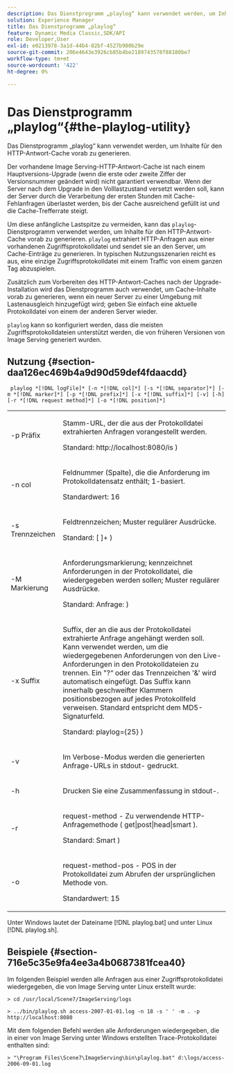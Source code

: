 ```yaml
---
description: Das Dienstprogramm „playlog“ kann verwendet werden, um Inhalte für den HTTP-Antwort-Cache vorab zu generieren.
solution: Experience Manager
title: Das Dienstprogramm „playlog“
feature: Dynamic Media Classic,SDK/API
role: Developer,User
exl-id: e0213978-3a1d-44b4-82bf-4527b980b29e
source-git-commit: 206e4643e3926cb85b4be2189743578f88180be7
workflow-type: tm+mt
source-wordcount: '422'
ht-degree: 0%

---
```


# Das Dienstprogramm „playlog“{#the-playlog-utility}

Das Dienstprogramm „playlog“ kann verwendet werden, um Inhalte für den HTTP-Antwort-Cache vorab zu generieren.

Der vorhandene Image Serving-HTTP-Antwort-Cache ist nach einem Hauptversions-Upgrade (wenn die erste oder zweite Ziffer der Versionsnummer geändert wird) nicht garantiert verwendbar. Wenn der Server nach dem Upgrade in den Volllastzustand versetzt werden soll, kann der Server durch die Verarbeitung der ersten Stunden mit Cache-Fehlanfragen überlastet werden, bis der Cache ausreichend gefüllt ist und die Cache-Trefferrate steigt.

Um diese anfängliche Lastspitze zu vermeiden, kann das `playlog`-Dienstprogramm verwendet werden, um Inhalte für den HTTP-Antwort-Cache vorab zu generieren. `playlog` extrahiert HTTP-Anfragen aus einer vorhandenen Zugriffsprotokolldatei und sendet sie an den Server, um Cache-Einträge zu generieren. In typischen Nutzungsszenarien reicht es aus, eine einzige Zugriffsprotokolldatei mit einem Traffic von einem ganzen Tag abzuspielen.

Zusätzlich zum Vorbereiten des HTTP-Antwort-Caches nach der Upgrade-Installation wird das Dienstprogramm auch verwendet, um Cache-Inhalte vorab zu generieren, wenn ein neuer Server zu einer Umgebung mit Lastenausgleich hinzugefügt wird; geben Sie einfach eine aktuelle Protokolldatei von einem der anderen Server wieder.

`playlog` kann so konfiguriert werden, dass die meisten Zugriffsprotokolldateien unterstützt werden, die von früheren Versionen von Image Serving generiert wurden.

## Nutzung {#section-daa126ec469b4a9d90d59def4fdaacdd}

` playlog *[!DNL logFile]* [-n *[!DNL col]*] [-s *[!DNL separator]*] [-m *[!DNL marker]*] [-p *[!DNL prefix]*] [-x *[!DNL suffix]*] [-v] [-h] [-r *[!DNL request method]*] [-o *[!DNL position]*]`

<table id="simpletable_39B9638BCB0F4244B5155C958C044C31"> 
 <tr class="strow"> 
  <td class="stentry"> <p> <span class="codeph"> -p <span class="varname"> Präfix </span> </span> </p> </td> 
  <td class="stentry"> <p>Stamm-URL, der die aus der Protokolldatei extrahierten Anfragen vorangestellt werden. </p> <p>Standard: <span class="filepath"> http://localhost:8080/is </span>) </p> </td> 
 </tr> 
 <tr class="strow"> 
  <td class="stentry"> <p> <span class="codeph"> -n <span class="varname"> col </span> </span> </p> </td> 
  <td class="stentry"> <p>Feldnummer (Spalte), die die Anforderung im Protokolldatensatz enthält; 1-basiert. </p> <p>Standardwert: 16 </p> </td> 
 </tr> 
 <tr class="strow"> 
  <td class="stentry"> <p> <span class="codeph"> -s <span class="varname"> Trennzeichen </span> </span> </p> </td> 
  <td class="stentry"> <p>Feldtrennzeichen; Muster regulärer Ausdrücke. </p> <p>Standard: <span class="codeph"> [ ]+ </span>) </p> </td> 
 </tr> 
 <tr class="strow"> 
  <td class="stentry"> <p> <span class="codeph"> -M <span class="varname"> Markierung </span> </span> </p> </td> 
  <td class="stentry"> <p>Anforderungsmarkierung; kennzeichnet Anforderungen in der Protokolldatei, die wiedergegeben werden sollen; Muster regulärer Ausdrücke. </p> <p>Standard: <span class="codeph"> Anfrage: </span>) </p> </td> 
 </tr> 
 <tr class="strow"> 
  <td class="stentry"> <p> <span class="codeph"> -x <span class="varname"> Suffix </span> </span> </p> </td> 
  <td class="stentry"> <p>Suffix, der an die aus der Protokolldatei extrahierte Anfrage angehängt werden soll. Kann verwendet werden, um die wiedergegebenen Anforderungen von den Live-Anforderungen in den Protokolldateien zu trennen. Ein "?“ oder das Trennzeichen '&amp;' wird automatisch eingefügt. Das Suffix kann innerhalb geschweifter Klammern positionsbezogen auf jedes Protokollfeld verweisen. Standard entspricht dem MD5-Signaturfeld. </p> <p>Standard: <span class="codeph"> playlog={25} </span>) </p> </td> 
 </tr> 
 <tr class="strow"> 
  <td class="stentry"> <p> <span class="codeph"> -v </span> </p> </td> 
  <td class="stentry"> <p>Im Verbose-Modus werden die generierten Anfrage-URLs in <span class="codeph"> stdout-</span> gedruckt. </p> </td> 
 </tr> 
 <tr class="strow"> 
  <td class="stentry"> <p> <span class="codeph"> -h </span> </p> </td> 
  <td class="stentry"> <p>Drucken Sie eine Zusammenfassung in <span class="codeph"> stdout-</span>. </p> </td> 
 </tr> 
 <tr class="strow"> 
  <td class="stentry"> <p> <span class="codeph"> -r </span> </p> </td> 
  <td class="stentry"> <p>request-method - Zu verwendende HTTP-Anfragemethode ( <span class="codeph"> get|post|head|smart </span>). </p> <p>Standard: <span class="codeph"> Smart </span>) </p> </td> 
 </tr> 
 <tr class="strow"> 
  <td class="stentry"> <p> <span class="codeph"> -o </span> </p> </td> 
  <td class="stentry"> <p>request-method-pos - POS in der Protokolldatei zum Abrufen der ursprünglichen Methode von. </p> <p>Standardwert: 15 </p> </td> 
 </tr> 
</table>

Unter Windows lautet der Dateiname [!DNL playlog.bat] und unter Linux [!DNL playlog.sh].

## Beispiele {#section-716e5c35e9fa4ee3a4b0687381fcea40}

Im folgenden Beispiel werden alle Anfragen aus einer Zugriffsprotokolldatei wiedergegeben, die von Image Serving unter Linux erstellt wurde:

`> cd /usr/local/Scene7/ImageServing/logs`

`> ../bin/playlog.sh access-2007-01-01.log -n 18 -s ' ' -m . -p http://localhost:8080`

Mit dem folgenden Befehl werden alle Anforderungen wiedergegeben, die in einer von Image Serving unter Windows erstellten Trace-Protokolldatei enthalten sind:

`> "\Program Files\Scene7\ImageServing\bin\playlog.bat" d:\logs/access-2006-09-01.log`
